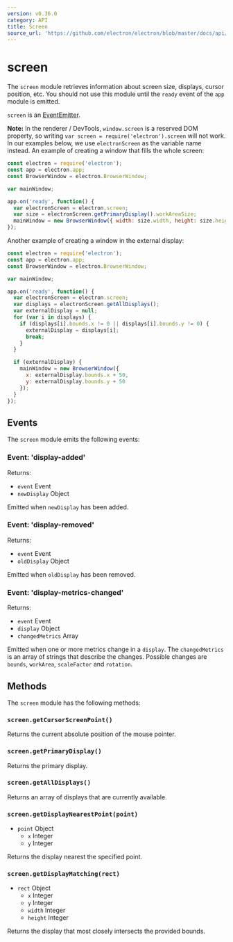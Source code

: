 ```yaml
---
version: v0.36.0
category: API
title: Screen
source_url: 'https://github.com/electron/electron/blob/master/docs/api/screen.md'
---
```


# screen

The `screen` module retrieves information about screen size, displays, cursor
position, etc. You should not use this module until the `ready` event of the
`app` module is emitted.

`screen` is an [EventEmitter](http://nodejs.org/api/events.html#events_class_events_eventemitter).

**Note:** In the renderer / DevTools, `window.screen` is a reserved DOM
property, so writing `var screen = require('electron').screen` will not work.
In our examples below, we use `electronScreen` as the variable name instead.
An example of creating a window that fills the whole screen:

```javascript
const electron = require('electron');
const app = electron.app;
const BrowserWindow = electron.BrowserWindow;

var mainWindow;

app.on('ready', function() {
  var electronScreen = electron.screen;
  var size = electronScreen.getPrimaryDisplay().workAreaSize;
  mainWindow = new BrowserWindow({ width: size.width, height: size.height });
});
```

Another example of creating a window in the external display:

```javascript
const electron = require('electron');
const app = electron.app;
const BrowserWindow = electron.BrowserWindow;

var mainWindow;

app.on('ready', function() {
  var electronScreen = electron.screen;
  var displays = electronScreen.getAllDisplays();
  var externalDisplay = null;
  for (var i in displays) {
    if (displays[i].bounds.x != 0 || displays[i].bounds.y != 0) {
      externalDisplay = displays[i];
      break;
    }
  }

  if (externalDisplay) {
    mainWindow = new BrowserWindow({
      x: externalDisplay.bounds.x + 50,
      y: externalDisplay.bounds.y + 50
    });
  }
});
```

## Events

The `screen` module emits the following events:

### Event: 'display-added'

Returns:

* `event` Event
* `newDisplay` Object

Emitted when `newDisplay` has been added.

### Event: 'display-removed'

Returns:

* `event` Event
* `oldDisplay` Object

Emitted when `oldDisplay` has been removed.

### Event: 'display-metrics-changed'

Returns:

* `event` Event
* `display` Object
* `changedMetrics` Array

Emitted when one or more metrics change in a `display`. The `changedMetrics` is
an array of strings that describe the changes. Possible changes are `bounds`,
`workArea`, `scaleFactor` and `rotation`.

## Methods

The `screen` module has the following methods:

### `screen.getCursorScreenPoint()`

Returns the current absolute position of the mouse pointer.

### `screen.getPrimaryDisplay()`

Returns the primary display.

### `screen.getAllDisplays()`

Returns an array of displays that are currently available.

### `screen.getDisplayNearestPoint(point)`

* `point` Object
  * `x` Integer
  * `y` Integer

Returns the display nearest the specified point.

### `screen.getDisplayMatching(rect)`

* `rect` Object
  * `x` Integer
  * `y` Integer
  * `width` Integer
  * `height` Integer

Returns the display that most closely intersects the provided bounds.
